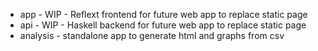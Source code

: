 - app - WIP - Reflext frontend for future web app to replace static page
- api - WIP - Haskell backend for future web app to replace static page
- analysis - standalone app to generate html and graphs from csv